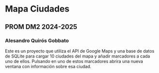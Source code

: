 # Mapa Ciudades
## PROM DM2 2024-2025
### Alesandro Quirós Gobbato

Este es un proyecto que utiliza el API de Google Maps y una base de datos de SQLite para cargar 10 ciudades del mapa y añadir marcadores a cada uno de ellos. Pulsando en uno de estos marcadores abrira una nueva ventana con información sobre esa ciudad.
